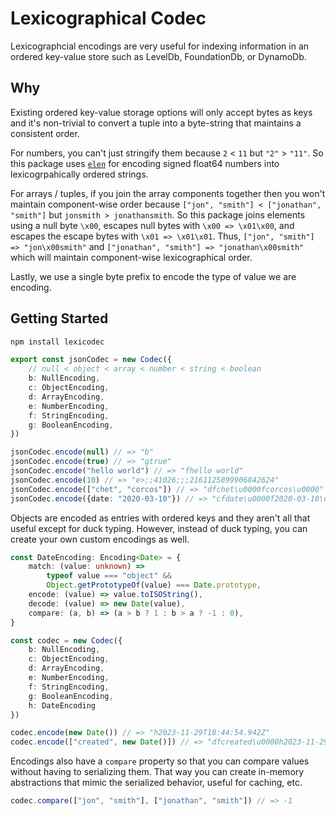 # Lexicographical Codec

Lexicographcial encodings are very useful for indexing information in an ordered key-value store such as LevelDb, FoundationDb, or DynamoDb.

## Why

Existing ordered key-value storage options will only accept bytes as keys and it's non-trivial to convert a tuple into a byte-string that maintains a consistent order.

For numbers, you can't just stringify them because `2` < `11` but `"2"` > `"11"`. So this package uses [`elen`](https://www.npmjs.com/package/elen) for encoding signed float64 numbers into lexicogrpahically ordered strings.

For arrays / tuples, if you join the array components together then you won't maintain component-wise order because `["jon", "smith"] < ["jonathan", "smith"]` but `jonsmith > jonathansmith`. So this package joins elements using a null byte `\x00`, escapes null bytes with `\x00 => \x01\x00`, and escapes the escape bytes with `\x01 => \x01\x01`. Thus, `["jon", "smith"] => "jon\x00smith"` and `["jonathan", "smith"] => "jonathan\x00smith"` which will maintain component-wise lexicographical order.

Lastly, we use a single byte prefix to encode the type of value we are encoding.

## Getting Started

```sh
npm install lexicodec
```

```ts
export const jsonCodec = new Codec({
	// null < object < array < number < string < boolean
	b: NullEncoding,
	c: ObjectEncoding,
	d: ArrayEncoding,
	e: NumberEncoding,
	f: StringEncoding,
	g: BooleanEncoding,
})

jsonCodec.encode(null) // => "b"
jsonCodec.encode(true) // => "gtrue"
jsonCodec.encode("hello world") // => "fhello world"
jsonCodec.encode(10) // => "e>;;41026;;;2161125899906842624"
jsonCodec.encode(["chet", "corcos"]) // => "dfchet\u0000fcorcos\u0000"
jsonCodec.encode({date: "2020-03-10"}) // => "cfdate\u0000f2020-03-10\u0000"
```

Objects are encoded as entries with ordered keys and they aren't all that useful except for duck typing. However, instead of duck typing, you can create your own custom encodings as well.

```ts
const DateEncoding: Encoding<Date> = {
	match: (value: unknown) =>
		typeof value === "object" &&
		Object.getPrototypeOf(value) === Date.prototype,
	encode: (value) => value.toISOString(),
	decode: (value) => new Date(value),
	compare: (a, b) => (a > b ? 1 : b > a ? -1 : 0),
}

const codec = new Codec({
	b: NullEncoding,
	c: ObjectEncoding,
	d: ArrayEncoding,
	e: NumberEncoding,
	f: StringEncoding,
	g: BooleanEncoding,
	h: DateEncoding
})

codec.encode(new Date()) // => "h2023-11-29T18:44:54.942Z"
codec.encode(["created", new Date()]) // => "dfcreated\u0000h2023-11-29T18:44:54.943Z\u0000"
```

Encodings also have a `compare` property so that you can compare values without having to serializing them. That way you can create in-memory abstractions that mimic the serialized behavior, useful for caching, etc.

```ts
codec.compare(["jon", "smith"], ["jonathan", "smith"]) // => -1
```
